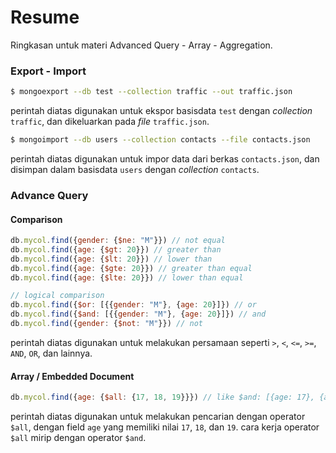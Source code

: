 # Resume
Ringkasan untuk materi Advanced Query - Array - Aggregation.
	
### Export - Import
```bash
$ mongoexport --db test --collection traffic --out traffic.json
```
perintah diatas digunakan untuk ekspor basisdata `test` dengan *collection* `traffic`, dan dikeluarkan pada *file* `traffic.json`.

```bash
$ mongoimport --db users --collection contacts --file contacts.json
```
perintah diatas digunakan untuk impor data dari berkas  `contacts.json`, dan disimpan dalam basisdata `users` dengan *collection* `contacts`.

### Advance Query
#### Comparison
```javascript
db.mycol.find({gender: {$ne: "M"}}) // not equal
db.mycol.find({age: {$gt: 20}}) // greater than
db.mycol.find({age: {$lt: 20}}) // lower than
db.mycol.find({age: {$gte: 20}}) // greater than equal
db.mycol.find({age: {$lte: 20}}) // lower than equal

// logical comparison
db.mycol.find({$or: [{{gender: "M"}, {age: 20}]}) // or
db.mycol.find({$and: [{{gender: "M"}, {age: 20}]}) // and
db.mycol.find({gender: {$not: "M"}}) // not
```
perintah diatas digunakan untuk melakukan persamaan seperti `>`, `<`, `<=`, `>=`, `AND`, `OR`, dan lainnya.

#### Array / Embedded Document
```javascript
db.mycol.find({age: {$all: {17, 18, 19}}}) // like $and: [{age: 17}, {age: 18}, {age: 20}]
```
perintah diatas digunakan untuk melakukan pencarian dengan operator `$all`, dengan field `age` yang memiliki nilai `17`, `18`, dan `19`. cara kerja operator `$all` mirip dengan operator `$and`.
